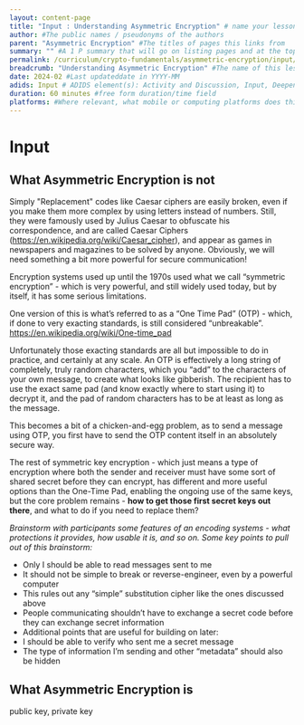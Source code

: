 ```yaml
---
layout: content-page
title: "Input : Understanding Asymmetric Encryption" # name your lesson unit
author: #The public names / pseudonyms of the authors
parent: "Asymmetric Encryption" #The titles of pages this links from
summary: "" #A 1 P summary that will go on listing pages and at the top of this page
permalink: /curriculum/crypto-fundamentals/asymmetric-encryption/input/encrpytion/ #The full URL of this, for its primary parent page, e.g. /curriculum/safer-browsing/anonymity-and-circumvention/activity-discussion/offline-circumvention/
breadcrumb: "Understanding Asymmetric Encryption" #The name of this lesson
date: 2024-02 #Last updateddate in YYYY-MM
adids: Input # ADIDS element(s): Activity and Discussion, Input, Deepening, Synthesis
duration: 60 minutes #free form duration/time field
platforms: #Where relevant, what mobile or computing platforms does this apply to: Linux, Mac OS, Windows, Android, iOS
---
```



# Input 

## What Asymmetric Encryption is not

Simply "Replacement" codes like Caesar ciphers are easily broken, even if you make them more complex by using letters instead of numbers. Still, they were famously used by Julius Caesar to obfuscate his correspondence, and are called Caesar Ciphers (https://en.wikipedia.org/wiki/Caesar_cipher), and appear as games in newspapers and magazines to be solved by anyone. Obviously, we will need something a bit more powerful for secure communication!

Encryption systems used up until the 1970s used what we call “symmetric encryption” - which is very powerful, and still widely used today, but by itself, it has some serious limitations. 

One version of this is what’s referred to as a “One Time Pad” (OTP) - which, if done to very exacting standards, is still considered “unbreakable”.  https://en.wikipedia.org/wiki/One-time_pad 

Unfortunately those exacting standards are all but impossible to do in practice, and certainly at any scale. An OTP is effectively a long string of completely, truly random characters, which you “add” to the characters of your own message, to create what looks like gibberish. The recipient has to use the exact same pad (and know exactly where to start using it) to decrypt it, and the pad of random characters has to be at least as long as the message.

This becomes a bit of a chicken-and-egg problem, as to send a message using OTP, you first have to send the OTP content itself in an absolutely secure way.

The rest of symmetric key encryption - which just means a type of encryption where both the sender and receiver must have some sort of shared secret before they can encrypt, has different and more useful options than the One-Time Pad, enabling the ongoing use of the same keys, but the core problem remains - **how to get those first secret keys out there**, and what to do if you need to replace them?


*Brainstorm with participants some features of an encoding systems - what protections it provides, how usable it is, and so on.  Some key points to pull out of this brainstorm:*

* Only I should be able to read messages sent to me
* It should not be simple to break or reverse-engineer, even by a powerful computer 
* This rules out any “simple” substitution cipher like the ones discussed above
* People communicating shouldn’t have to exchange a secret code before they can exchange secret information
* Additional points that are useful for building on later:
* I should be able to verify who sent me a secret message
* The type of information I’m sending and other “metadata” should also be hidden 

## What Asymmetric Encryption is

public key, private key

